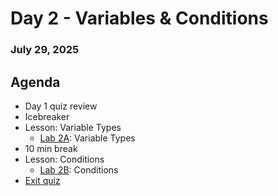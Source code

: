 # Day 2 - Variables & Conditions
### July 29, 2025

##  Agenda
* Day 1 quiz review
* Icebreaker
* Lesson: Variable Types
  * [Lab 2A](./Lab%202A%20-%20Variable%20Types.ipynb): Variable Types 
* 10 min break
* Lesson: Conditions
  * [Lab 2B](./Lab%202B%20-%20Conditions.ipynb): Conditions
* [Exit quiz](https://forms.gle/x4UF2EkMqri1Ry42A)
